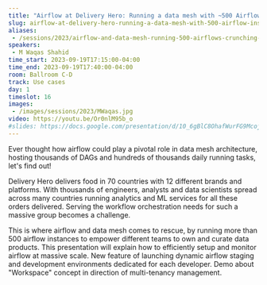 ```yaml
---
title: "Airflow at Delivery Hero: Running a data mesh with ~500 Airflow instances"
slug: airflow-at-delivery-hero-running-a-data-mesh-with-500-airflow-instances
aliases:
 - /sessions/2023/airflow-and-data-mesh-running-500-airflows-crunching-millions-of-meals-delivered-daily
speakers:
 - M Waqas Shahid
time_start: 2023-09-19T17:15:00-04:00
time_end: 2023-09-19T17:40:00-04:00
room: Ballroom C-D
track: Use cases
day: 1
timeslot: 16
images:
 - /images/sessions/2023/MWaqas.jpg
video: https://youtu.be/Or0nlM95b_o
#slides: https://docs.google.com/presentation/d/10_6gBlC8OhafWurFG9McojeQ4NpyrfM2sLHbE_ruCoY/edit?usp=drive_link
---
```


Ever thought how airflow could play a pivotal role in data mesh architecture, hosting thousands of DAGs and hundreds of thousands daily running tasks, let's find out!
 
Delivery Hero delivers food in 70 countries with 12 different brands and platforms. With thousands of engineers, analysts and data scientists spread across many countries running analytics and ML services for all these orders delivered. Serving the workflow orchestration needs for such a massive group becomes a challenge.
 
This is where airflow and data mesh comes to rescue, by running more than 500 airflow instances to empower different teams to own and curate data products. This presentation will explain how to efficiently setup and monitor airflow at massive scale. New feature of launching dynamic airflow staging and development environments dedicated for each developer. Demo about "Workspace" concept in direction of multi-tenancy management.